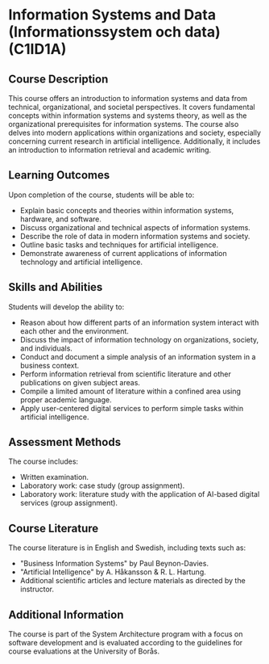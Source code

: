 # Information Systems and Data (Informationssystem och data) (C1ID1A)

## Course Description
This course offers an introduction to information systems and data from technical, organizational, and societal perspectives. It covers fundamental concepts within information systems and systems theory, as well as the organizational prerequisites for information systems. The course also delves into modern applications within organizations and society, especially concerning current research in artificial intelligence. Additionally, it includes an introduction to information retrieval and academic writing.

## Learning Outcomes
Upon completion of the course, students will be able to:
- Explain basic concepts and theories within information systems, hardware, and software.
- Discuss organizational and technical aspects of information systems.
- Describe the role of data in modern information systems and society.
- Outline basic tasks and techniques for artificial intelligence.
- Demonstrate awareness of current applications of information technology and artificial intelligence.

## Skills and Abilities
Students will develop the ability to:
- Reason about how different parts of an information system interact with each other and the environment.
- Discuss the impact of information technology on organizations, society, and individuals.
- Conduct and document a simple analysis of an information system in a business context.
- Perform information retrieval from scientific literature and other publications on given subject areas.
- Compile a limited amount of literature within a confined area using proper academic language.
- Apply user-centered digital services to perform simple tasks within artificial intelligence.

## Assessment Methods
The course includes:
- Written examination.
- Laboratory work: case study (group assignment).
- Laboratory work: literature study with the application of AI-based digital services (group assignment).

## Course Literature
The course literature is in English and Swedish, including texts such as:
- "Business Information Systems" by Paul Beynon-Davies.
- "Artificial Intelligence" by A. Håkansson & R. L. Hartung.
- Additional scientific articles and lecture materials as directed by the instructor.

## Additional Information
The course is part of the System Architecture program with a focus on software development and is evaluated according to the guidelines for course evaluations at the University of Borås.


